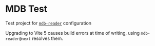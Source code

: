 # MDB Test

Test project for [`mdb-reader`](https://github.com/andipaetzold/mdb-reader) configuration

Upgrading to Vite 5 causes build errors at time of writing, using `mdb-reader@next` resolves them.
